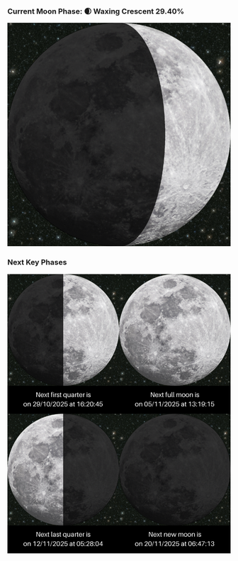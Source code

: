 ### Current Moon Phase: 🌒 Waxing Crescent 29.40%
![Moon Phase](moonphase.png)
### Next Key Phases
![Gallery](gallery.png)